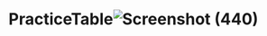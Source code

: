# PracticeTable![Screenshot (440)](https://user-images.githubusercontent.com/110964730/192458331-27efbefc-f75e-46ef-8f02-5ace9592d840.png)
